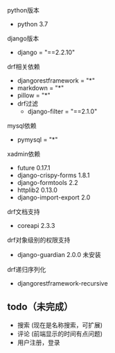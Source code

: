 python版本
- python 3.7

django版本
- django = "==2.2.10"

drf相关依赖
- djangorestframework = "*"
- markdown = "*"
- pillow = "*"
- drf过滤
    - django-filter = "==2.1.0"

mysql依赖
- pymysql = "*"

xadmin依赖
- future 0.17.1
- django-crispy-forms 1.8.1
- django-formtools 2.2
- httplib2 0.13.0
- django-import-export 2.0
 
drf文档支持
- coreapi 2.3.3 

drf对象级别的权限支持
- django-guardian 2.0.0 未安装

drf递归序列化
- djangorestframework-recursive

## todo（未完成）

- 搜索 (现在是名称搜索，可扩展)
- 评论 (前端显示的时间有点问题)
- 用户注册，登录 